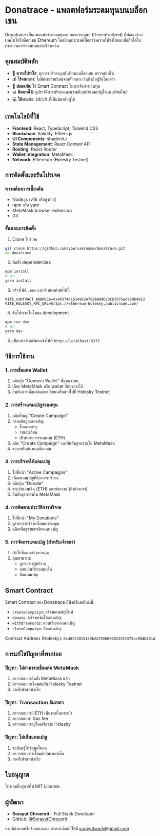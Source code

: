 # Donatrace - แพลตฟอร์มระดมทุนบนบล็อกเชน

Donatrace เป็นแพลตฟอร์มระดมทุนแบบกระจายศูนย์ (Decentralized) ที่พัฒนาด้วยเทคโนโลยีบล็อกเชน Ethereum โดยมีจุดประสงค์เพื่อสร้างความโปร่งใสและเชื่อถือได้ในกระบวนการระดมทุนและบริจาคเงิน

## คุณสมบัติหลัก

- 🔗 **ความโปร่งใส**: ทุกการบริจาคถูกบันทึกบนบล็อกเชน ตรวจสอบได้
- 💰 **ไร้คนกลาง**: ไม่มีค่าธรรมเนียมจากตัวกลาง เงินถึงมือผู้รับโดยตรง
- 🔐 **ปลอดภัย**: ใช้ Smart Contract ในการจัดการเงินทุน
- 📊 **ติดตามได้**: ดูประวัติการบริจาคและความคืบหน้าแคมเปญได้แบบเรียลไทม์
- 💻 **ใช้งานง่าย**: UI/UX ที่เป็นมิตรกับผู้ใช้

## เทคโนโลยีที่ใช้

- **Frontend**: React, TypeScript, Tailwind CSS
- **Blockchain**: Solidity, Ethers.js
- **UI Components**: shadcn/ui
- **State Management**: React Context API
- **Routing**: React Router
- **Wallet Integration**: MetaMask
- **Network**: Ethereum (Holesky Testnet)

## การติดตั้งและรันโปรเจค

### ความต้องการเบื้องต้น

- Node.js (v16 หรือสูงกว่า)
- npm หรือ yarn
- MetaMask browser extension
- Git

### ขั้นตอนการติดตั้ง

1. Clone โปรเจค

```bash
git clone https://github.com/yourusername/donatrace.git
cd donatrace
```

2. ติดตั้ง dependencies

```bash
npm install
# หรือ
yarn install
```

3. สร้างไฟล์ `.env` และกำหนดค่าต่อไปนี้

```env
VITE_CONTRACT_ADDRESS=0x40374915149b2A7806090D23CE9375ac98db481d
VITE_HOLESKY_RPC_URL=https://ethereum-holesky.publicnode.com/
```

4. รันโปรเจคในโหมด development

```bash
npm run dev
# หรือ
yarn dev
```

5. เปิดเบราว์เซอร์และเข้าไปที่ `http://localhost:5173`

## วิธีการใช้งาน

### 1. การเชื่อมต่อ Wallet

1. คลิกปุ่ม "Connect Wallet" ที่มุมขวาบน
2. เลือก MetaMask หรือ wallet ที่ต้องการใช้
3. ยืนยันการเชื่อมต่อและเปลี่ยนเครือข่ายไปที่ Holesky Testnet

### 2. การสร้างแคมเปญระดมทุน

1. คลิกที่เมนู "Create Campaign"
2. กรอกข้อมูลแคมเปญ:
   - ชื่อแคมเปญ
   - รายละเอียด
   - เป้าหมายการระดมทุน (ETH)
3. คลิก "Create Campaign" และยืนยันธุรกรรมใน MetaMask
4. รอการยืนยันบนบล็อกเชน

### 3. การบริจาคให้แคมเปญ

1. ไปที่หน้า "Active Campaigns"
2. เลือกแคมเปญที่ต้องการบริจาค
3. คลิกปุ่ม "Donate"
4. ระบุจำนวนเงิน (ETH) และข้อความ (ถ้าต้องการ)
5. ยืนยันธุรกรรมใน MetaMask

### 4. การติดตามประวัติการบริจาค

1. ไปที่หน้า "My Donations"
2. ดูรายการบริจาคทั้งหมดของคุณ
3. คลิกเพื่อดูรายละเอียดแคมเปญ

### 5. การจัดการแคมเปญ (สำหรับเจ้าของ)

1. เข้าไปที่แคมเปญของคุณ
2. คุณสามารถ:
   - ดูรายการผู้บริจาค
   - ถอนเงินที่ระดมทุนได้
   - ปิดแคมเปญ

## Smart Contract

Smart Contract ของ Donatrace มีฟังก์ชันหลักดังนี้:

- `createCampaign`: สร้างแคมเปญใหม่
- `donate`: บริจาคเงินให้แคมเปญ
- `withdrawFunds`: ถอนเงินจากแคมเปญ
- `closeCampaign`: ปิดแคมเปญ

Contract Address (Holesky): `0x40374915149b2A7806090D23CE9375ac98db481d`

## การแก้ไขปัญหาที่พบบ่อย

### ปัญหา: ไม่สามารถเชื่อมต่อ MetaMask

1. ตรวจสอบว่าติดตั้ง MetaMask แล้ว
2. ตรวจสอบว่าเชื่อมต่อกับ Holesky Testnet
3. ลองรีเฟรชหน้าเว็บ

### ปัญหา: Transaction ล้มเหลว

1. ตรวจสอบว่ามี ETH เพียงพอในกระเป๋า
2. ตรวจสอบค่า Gas fee
3. ตรวจสอบว่าอยู่ในเครือข่าย Holesky

### ปัญหา: ไม่เห็นแคมเปญ

1. รอสักครู่ให้ข้อมูลโหลด
2. ตรวจสอบการเชื่อมต่ออินเทอร์เน็ต
3. ลองรีเฟรชหน้าเว็บ

## ใบอนุญาต

โปรเจคนี้อยู่ภายใต้ MIT License

## ผู้พัฒนา

- **Sorayut Chroenrit** - Full Stack Developer
- GitHub: [@SorayutChroenrit](https://github.com/SorayutChroenrit)

หากมีคำถามหรือข้อเสนอแนะ สามารถติดต่อได้ที่ [sorayutwork@gmail.com](mailto:sorayutwork@gmail.com)
